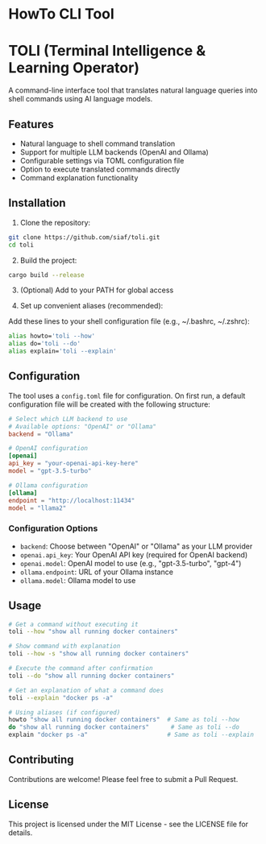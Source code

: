 # HowTo CLI Tool

# TOLI (Terminal Intelligence & Learning Operator)

A command-line interface tool that translates natural language queries into shell commands using AI language models.

## Features

- Natural language to shell command translation
- Support for multiple LLM backends (OpenAI and Ollama)
- Configurable settings via TOML configuration file
- Option to execute translated commands directly
- Command explanation functionality

## Installation

1. Clone the repository:
```bash
git clone https://github.com/siaf/toli.git
cd toli
```

2. Build the project:
```bash
cargo build --release
```

3. (Optional) Add to your PATH for global access

4. Set up convenient aliases (recommended):

Add these lines to your shell configuration file (e.g., ~/.bashrc, ~/.zshrc):
```bash
alias howto='toli --how'
alias do='toli --do'
alias explain='toli --explain'
```

## Configuration

The tool uses a `config.toml` file for configuration. On first run, a default configuration file will be created with the following structure:

```toml
# Select which LLM backend to use
# Available options: "OpenAI" or "Ollama"
backend = "Ollama"

# OpenAI configuration
[openai]
api_key = "your-openai-api-key-here"
model = "gpt-3.5-turbo"

# Ollama configuration
[ollama]
endpoint = "http://localhost:11434"
model = "llama2"
```

### Configuration Options

- `backend`: Choose between "OpenAI" or "Ollama" as your LLM provider
- `openai.api_key`: Your OpenAI API key (required for OpenAI backend)
- `openai.model`: OpenAI model to use (e.g., "gpt-3.5-turbo", "gpt-4")
- `ollama.endpoint`: URL of your Ollama instance
- `ollama.model`: Ollama model to use

## Usage

```bash
# Get a command without executing it
toli --how "show all running docker containers"

# Show command with explanation
toli --how -s "show all running docker containers"

# Execute the command after confirmation
toli --do "show all running docker containers"

# Get an explanation of what a command does
toli --explain "docker ps -a"

# Using aliases (if configured)
howto "show all running docker containers"  # Same as toli --how
do "show all running docker containers"      # Same as toli --do
explain "docker ps -a"                      # Same as toli --explain
```

## Contributing

Contributions are welcome! Please feel free to submit a Pull Request.

## License

This project is licensed under the MIT License - see the LICENSE file for details.